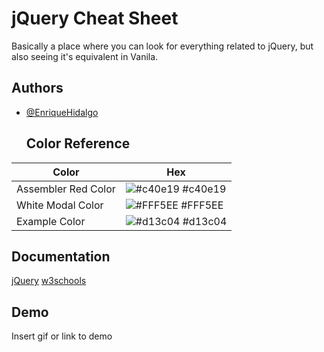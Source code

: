 
# jQuery Cheat Sheet

Basically a place where you can look for everything related to jQuery, but also seeing it's equivalent in Vanila.

## Authors

- [@EnriqueHidalgo](https://github.com/E-Hidalgo)

  ## Color Reference

| Color             | Hex                                                                |
| ----------------- | ------------------------------------------------------------------ |
| Assembler Red Color | ![#c40e19](https://via.placeholder.com/10/c40e19?text=+) #c40e19 |
| White Modal Color | ![#FFF5EE](https://via.placeholder.com/10/FFF5EE?text=+) #FFF5EE |
| Example Color | ![#d13c04](https://via.placeholder.com/10/d13c04?text=+) #d13c04 |


## Documentation

[jQuery](https://jquery.com/)
[w3schools](https://jquery.com/)
  
## Demo

Insert gif or link to demo

  